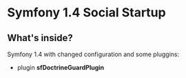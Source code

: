 Symfony 1.4 Social Startup
========================

What's inside?
---------------
Symfony 1.4 with changed configuration and some pluggins:


* plugin **sfDoctrineGuardPlugin**
